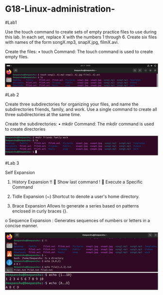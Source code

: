 # G18-Linux-administration-

#Lab1

Use the touch command to create sets of empty practice files to use during this lab. In each set, replace X with the numbers 1 through 6. Create six files with names of the form songX.mp3, snapX.jpg, filmX.avi. 

Create the files:
•	touch Command: The touch command is used to create empty files.

![image alt](https://github.com/deepanshusingla076/G18-Linux-administration-/blob/25bdf1267df3f947c9589cefab5e5c52617d4379/Screenshot%202025-01-21%20093505.png)

#Lab 2

Create three subdirectories for organizing your files, and name the subdirectories friends, family, and work. Use a single command to create all three subdirectories at the same time. 

Create the subdirectories:
•	mkdir Command: The mkdir command is used to create directories

![image alt](https://github.com/deepanshusingla076/G18-Linux-administration-/blob/1ee207380ab805317148f211a74424476c286831/Screenshot%202025-01-21%20093527.png)

#Lab 3

Self Expansion
1)	History Expansion
!!  Show last command
!   Execute a Specific Command

2)	Tidle Expansion (~)
Shortcut to denote a user's home directory.

3)	Brace Expansion
Allows to generate a series based on patterns enclosed in curly braces {}.

o	Sequence Expansion : Generates sequences of numbers or letters in a concise manner.

![image alt](https://github.com/deepanshusingla076/G18-Linux-administration-/blob/03715a861e1a5a70a815d3150c263289777ee377/Screenshot%202025-01-21%20100055.png)
![image alt](https://github.com/deepanshusingla076/G18-Linux-administration-/blob/03715a861e1a5a70a815d3150c263289777ee377/Screenshot%202025-01-21%20100129.png)


